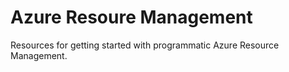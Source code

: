 # Azure Resoure Management

Resources for getting started with programmatic Azure Resource Management.